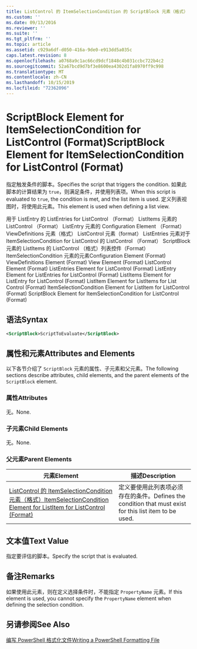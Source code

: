 ```yaml
---
title: ListControl 的 ItemSelectionCondition 的 ScriptBlock 元素（格式） |Microsoft Docs
ms.custom: ''
ms.date: 09/13/2016
ms.reviewer: ''
ms.suite: ''
ms.tgt_pltfrm: ''
ms.topic: article
ms.assetid: c929a6df-d050-416a-9de0-e913dd5a035c
caps.latest.revision: 8
ms.openlocfilehash: a0768a9c1ac66cd9dcf1848c4b031ccbc722b4c2
ms.sourcegitcommit: 52a67bcd9d7bf3e8600ea4302d1fa8970ff9c998
ms.translationtype: MT
ms.contentlocale: zh-CN
ms.lasthandoff: 10/15/2019
ms.locfileid: "72362096"
---
```

# <a name="scriptblock-element-for-itemselectioncondition-for-listcontrol-format"></a><span data-ttu-id="a30f4-102">ScriptBlock Element for ItemSelectionCondition for ListControl (Format)</span><span class="sxs-lookup"><span data-stu-id="a30f4-102">ScriptBlock Element for ItemSelectionCondition for ListControl (Format)</span></span>

<span data-ttu-id="a30f4-103">指定触发条件的脚本。</span><span class="sxs-lookup"><span data-stu-id="a30f4-103">Specifies the script that triggers the condition.</span></span> <span data-ttu-id="a30f4-104">如果此脚本的计算结果为 `true`，则满足条件，并使用列表项。</span><span class="sxs-lookup"><span data-stu-id="a30f4-104">When this script is evaluated to `true`, the condition is met, and the list item is used.</span></span> <span data-ttu-id="a30f4-105">定义列表视图时，将使用此元素。</span><span class="sxs-lookup"><span data-stu-id="a30f4-105">This element is used when defining a list view.</span></span>

<span data-ttu-id="a30f4-106">用于 ListEntry 的 ListEntries for ListControl （Format） ListItems 元素的 ListControl （Format） ListEntry 元素的 Configuration Element （Format） ViewDefinitions 元素（格式） ListControl 元素（format） ListEntries 元素对于 ItemSelectionCondition for ListControl 的 ListControl （Format） ScriptBlock 元素的 ListItems 的 ListControl （格式）列表控件（Format） ItemSelectionCondition 元素的元素</span><span class="sxs-lookup"><span data-stu-id="a30f4-106">Configuration Element (Format) ViewDefinitions Element (Format) View Element (Format) ListControl Element (Format) ListEntries Element for ListControl (Format) ListEntry Element for ListEntries for ListControl (Format) ListItems Element for ListEntry for ListControl (Format) ListItem Element for ListItems for List Control (Format) ItemSelectionCondition Element for ListItem for ListControl (Format) ScriptBlock Element for ItemSelectionCondition for ListControl  (Format)</span></span>

## <a name="syntax"></a><span data-ttu-id="a30f4-107">语法</span><span class="sxs-lookup"><span data-stu-id="a30f4-107">Syntax</span></span>

```xml
<ScriptBlock>ScriptToEvaluate</ScriptBlock>
```

## <a name="attributes-and-elements"></a><span data-ttu-id="a30f4-108">属性和元素</span><span class="sxs-lookup"><span data-stu-id="a30f4-108">Attributes and Elements</span></span>

<span data-ttu-id="a30f4-109">以下各节介绍了 `ScriptBlock` 元素的属性、子元素和父元素。</span><span class="sxs-lookup"><span data-stu-id="a30f4-109">The following sections describe attributes, child elements, and the parent elements of the `ScriptBlock` element.</span></span>

### <a name="attributes"></a><span data-ttu-id="a30f4-110">属性</span><span class="sxs-lookup"><span data-stu-id="a30f4-110">Attributes</span></span>

<span data-ttu-id="a30f4-111">无。</span><span class="sxs-lookup"><span data-stu-id="a30f4-111">None.</span></span>

### <a name="child-elements"></a><span data-ttu-id="a30f4-112">子元素</span><span class="sxs-lookup"><span data-stu-id="a30f4-112">Child Elements</span></span>

<span data-ttu-id="a30f4-113">无。</span><span class="sxs-lookup"><span data-stu-id="a30f4-113">None.</span></span>

### <a name="parent-elements"></a><span data-ttu-id="a30f4-114">父元素</span><span class="sxs-lookup"><span data-stu-id="a30f4-114">Parent Elements</span></span>

|<span data-ttu-id="a30f4-115">元素</span><span class="sxs-lookup"><span data-stu-id="a30f4-115">Element</span></span>|<span data-ttu-id="a30f4-116">描述</span><span class="sxs-lookup"><span data-stu-id="a30f4-116">Description</span></span>|
|-------------|-----------------|
|[<span data-ttu-id="a30f4-117">ListControl 的 ItemSelectionCondition 元素（格式）</span><span class="sxs-lookup"><span data-stu-id="a30f4-117">ItemSelectionCondition Element for ListItem for ListControl (Format)</span></span>](./itemselectioncondition-element-for-listitem-for-listcontrol-format.md)|<span data-ttu-id="a30f4-118">定义要使用此列表项必须存在的条件。</span><span class="sxs-lookup"><span data-stu-id="a30f4-118">Defines the condition that must exist for this list item to be used.</span></span>|

## <a name="text-value"></a><span data-ttu-id="a30f4-119">文本值</span><span class="sxs-lookup"><span data-stu-id="a30f4-119">Text Value</span></span>

<span data-ttu-id="a30f4-120">指定要评估的脚本。</span><span class="sxs-lookup"><span data-stu-id="a30f4-120">Specify the script that is evaluated.</span></span>

## <a name="remarks"></a><span data-ttu-id="a30f4-121">备注</span><span class="sxs-lookup"><span data-stu-id="a30f4-121">Remarks</span></span>

<span data-ttu-id="a30f4-122">如果使用此元素，则在定义选择条件时，不能指定 `PropertyName` 元素。</span><span class="sxs-lookup"><span data-stu-id="a30f4-122">If this element is used, you cannot specify the `PropertyName` element when defining the selection condition.</span></span>

## <a name="see-also"></a><span data-ttu-id="a30f4-123">另请参阅</span><span class="sxs-lookup"><span data-stu-id="a30f4-123">See Also</span></span>

[<span data-ttu-id="a30f4-124">编写 PowerShell 格式化文件</span><span class="sxs-lookup"><span data-stu-id="a30f4-124">Writing a PowerShell Formatting File</span></span>](./writing-a-powershell-formatting-file.md)

